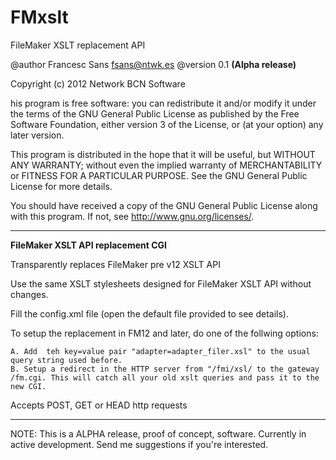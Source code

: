 FMxslt
======

FileMaker XSLT replacement API

@author Francesc Sans fsans@ntwk.es
@version 0.1 **(Alpha release)**
 
Copyright (c) 2012 Network BCN Software
 
his program is free software: you can redistribute it and/or modify
it under the terms of the GNU General Public License as published by
the Free Software Foundation, either version 3 of the License, or
(at your option) any later version.

This program is distributed in the hope that it will be useful,
but WITHOUT ANY WARRANTY; without even the implied warranty of
MERCHANTABILITY or FITNESS FOR A PARTICULAR PURPOSE.  See the
GNU General Public License for more details.

You should have received a copy of the GNU General Public License
along with this program.  If not, see <http://www.gnu.org/licenses/>.

 ------------------------------------------------------------------------------

 **FileMaker XSLT API replacement CGI**

Transparently replaces FileMaker pre v12 XSLT API
  
Use the same XSLT stylesheets designed for FileMaker XSLT API without changes. 

Fill the config.xml file (open the default file provided to see details). 

To setup the replacement in FM12 and later, do one of the follwing options: 

	A. Add  teh key=value pair "adapter=adapter_filer.xsl" to the usual query string used before.
	B. Setup a redirect in the HTTP server from "/fmi/xsl/ to the gateway /fm.cgi. This will catch all your old xslt queries and pass it to the new CGI.
	
Accepts POST, GET or HEAD http requests 

 ------------------------------------------------------------------------------

NOTE: This is a ALPHA release, proof of concept, software. Currently in active development. Send me suggestions if you're interested.


